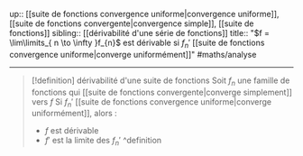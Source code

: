 up:: [[suite de fonctions convergence uniforme|convergence uniforme]], [[suite de fonctions convergente|convergence simple]], [[suite de fonctions]]
sibling:: [[dérivabilité d'une série de fonctions]]
title:: "$f = \lim\limits_{ n \to \infty }f_{n}$ est dérivable si $f_{n}'$ [[suite de fonctions convergence uniforme|converge uniformément]]"
#maths/analyse 

---

> [!definition]  dérivabilité d'une suite de fonctions
> Soit $f_{n}$ une famille de fonctions qui [[suite de fonctions convergente|converge simplement]] vers $f$
> Si $f_{n}'$ [[suite de fonctions convergence uniforme|converge uniformément]], alors :
>  - $f$ est dérivable
>  - $f'$ est la limite des $f_{n}'$
^definition


